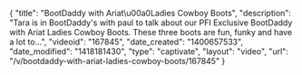 {
    "title": "BootDaddy with Ariat\u00a0Ladies Cowboy Boots",
    "description": "Tara is in BootDaddy's with paul to talk about our PFI Exclusive BootDaddy with Ariat Ladies Cowboy Boots. These three boots are fun, funky and have a lot to...",
    "videoid": "167845",
    "date_created": "1400657533",
    "date_modified": "1418181430",
    "type": "captivate",
    "layout": "video",
    "url": "\/v\/bootdaddy-with-ariat-ladies-cowboy-boots\/167845"
}